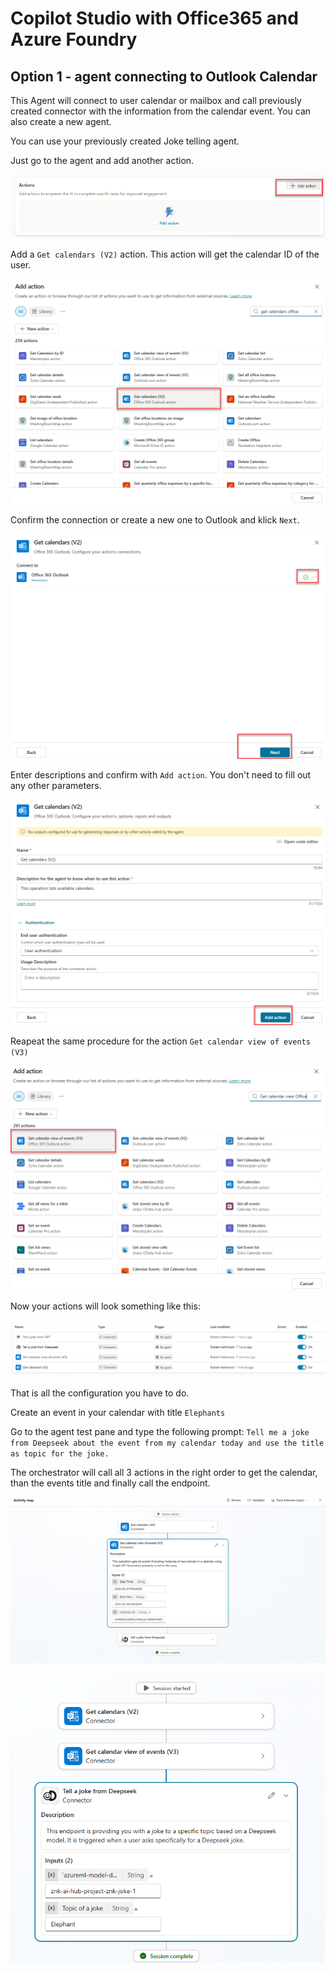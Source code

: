 # Copilot Studio with Office365 and Azure Foundry

## Option 1 - agent connecting to Outlook Calendar
This Agent will connect to user calendar or mailbox and call previously created connector with the information from the calendar event. You can also create a new agent.

You can use your previously created Joke telling agent.

Just go to the agent and add another action.

![alt text](main/imgs_mcs/cs_calendar1.png)

Add a `Get calendars (V2)` action. This action will get the calendar ID of the user.

![alt text](main/imgs_mcs/cs_calenddar2.png)

Confirm the connection or create a new one to Outlook and klick `Next`.

![alt text](main/imgs_mcs/cs_calendars3.png)

Enter descriptions and confirm with `Add action`. You don't need to fill out any other parameters.

![](main/imgs_mcs/cs_calendar4.png)

Reapeat the same procedure for the action `Get calendar view of events (V3)`

![alt text](main/imgs_mcs/cs_calendar5.png)

Now your actions will look something like this:

![](main/imgs_mcs/cs_calendar6.png)

That is all the configuration you have to do.

Create an event in your calendar with title `Elephants`

Go to the agent test pane and type the following prompt: `Tell me a joke from Deepseek about the event from my calendar today and use the title as topic for the joke.` 

The orchestrator will call all 3 actions in the right order to get the calendar, than the events title and finally call the endpoint.

![alt text](main/imgs_mcs/cs_calendar7.png)

![alt text](main/imgs_mcs/cs_calendar8.png)
